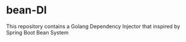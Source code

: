 # bean-DI
This repository contains a Golang Dependency Injector that inspired by Spring Boot Bean System

